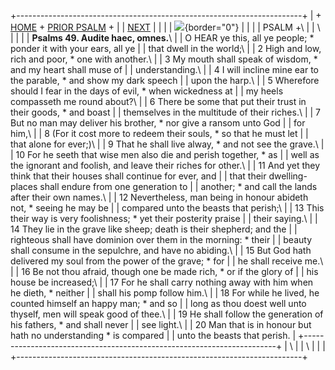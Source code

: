 +-----------------------------------------------------------------------+
| \+ [HOME](../index.html) + [PRIOR PSALM](PS48.html) +                 |
| [NEXT](Ps50.html)                                                     |
|                                                                       |
| ![](http://stats.superstats.com/b/ss/DAVIDMCMANNES/1){border="0"}     |
|                                                                       |
| PSALM +\                                                              |
| \                                                                     |
|                                                                       |
| **Psalms 49. Audite haec, omnes.**\                                   |
| O HEAR ye this, all ye people; \* ponder it with your ears, all ye    |
| that dwell in the world;\                                             |
| 2 High and low, rich and poor, \* one with another.\                  |
| 3 My mouth shall speak of wisdom, \* and my heart shall muse of       |
| understanding.\                                                       |
| 4 I will incline mine ear to the parable, \* and show my dark speech  |
| upon the harp.\                                                       |
| 5 Wherefore should I fear in the days of evil, \* when wickedness at  |
| my heels compasseth me round about?\                                  |
| 6 There be some that put their trust in their goods, \* and boast     |
| themselves in the multitude of their riches.\                         |
| 7 But no man may deliver his brother, \* nor give a ransom unto God   |
| for him,\                                                             |
| 8 (For it cost more to redeem their souls, \* so that he must let     |
| that alone for ever;)\                                                |
| 9 That he shall live alway, \* and not see the grave.\                |
| 10 For he seeth that wise men also die and perish together, \* as     |
| well as the ignorant and foolish, and leave their riches for other.\  |
| 11 And yet they think that their houses shall continue for ever, and  |
| that their dwelling-places shall endure from one generation to        |
| another; \* and call the lands after their own names.\                |
| 12 Nevertheless, man being in honour abideth not, \* seeing he may be |
| compared unto the beasts that perish;\                                |
| 13 This their way is very foolishness; \* yet their posterity praise  |
| their saying.\                                                        |
| 14 They lie in the grave like sheep; death is their shepherd; and the |
| righteous shall have dominion over them in the morning: \* their      |
| beauty shall consume in the sepulchre, and have no abiding.\          |
| 15 But God hath delivered my soul from the power of the grave; \* for |
| he shall receive me.\                                                 |
| 16 Be not thou afraid, though one be made rich, \* or if the glory of |
| his house be increased;\                                              |
| 17 For he shall carry nothing away with him when he dieth, \* neither |
| shall his pomp follow him.\                                           |
| 18 For while he lived, he counted himself an happy man; \* and so     |
| long as thou doest well unto thyself, men will speak good of thee.\   |
| 19 He shall follow the generation of his fathers, \* and shall never  |
| see light.\                                                           |
| 20 Man that is in honour but hath no understanding \* is compared     |
| unto the beasts that perish.                                          |
+-----------------------------------------------------------------------+
| \                                                                     |
| \                                                                     |
| [](http://www.episcopalnet.org/DBS/DOR.html)                          |
+-----------------------------------------------------------------------+

